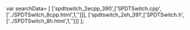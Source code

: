 var searchData= \[
\[\'spdtswitch\_2ecpp\_390\',\[\'SPDTSwitch.cpp\',\[\'../SPDTSwitch\_8cpp.html\',1,\'\'\]\]\],
\[\'spdtswitch\_2eh\_391\',\[\'SPDTSwitch.h\',\[\'../SPDTSwitch\_8h.html\',1,\'\'\]\]\]
\];

